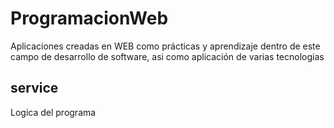 # ProgramacionWeb
Aplicaciones creadas en WEB como prácticas y aprendizaje dentro de este campo de desarrollo de software, asi como aplicación de varias tecnologias

## service
Logica del programa

